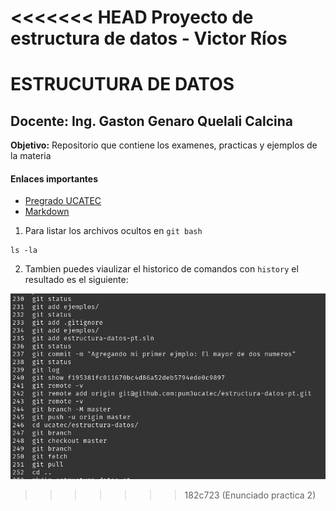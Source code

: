 <<<<<<< HEAD
Proyecto de estructura de datos - Victor Ríos
=======
# ESTRUCUTURA DE DATOS

## Docente: Ing. Gaston Genaro Quelali Calcina

**Objetivo:** Repositorio que contiene los examenes, practicas y ejemplos de la materia

#### Enlaces importantes

- [Pregrado UCATEC](https://pregrado.ucatec.edu.bo)
- [Markdown](https://markdown.es)

1. Para listar los archivos ocultos en `git bash`

```
ls -la
```

2. Tambien puedes viaulizar el historico de comandos con `history` el resultado es el siguiente:

![Captura del historial de la terminal](documentacion/imagenes/bio1.png)
>>>>>>> 182c723 (Enunciado practica 2)
